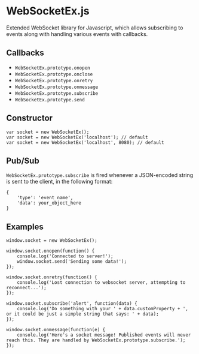# WebSocketEx.js
Extended WebSocket library for Javascript, which allows subscribing to events along with handling various events with callbacks.

## Callbacks

* `WebSocketEx.prototype.onopen`
* `WebSocketEx.prototype.onclose`
* `WebSocketEx.prototype.onretry`
* `WebSocketEx.prototype.onmessage`
* `WebSocketEx.prototype.subscribe`
* `WebSocketEx.prototype.send`

## Constructor

	var socket = new WebSocketEx();
	var socket = new WebSocketEx('localhost'); // default
	var socket = new WebSocketEx('localhost', 8080); // default

## Pub/Sub

`WebSocketEx.prototype.subscribe` is fired whenever a JSON-encoded string is sent to the client, in the following format:

	{
		'type': 'event name',
		'data': your_object_here
	}

## Examples

	window.socket = new WebSocketEx();

	window.socket.onopen(function() {
        console.log('Connected to server!');
        window.socket.send('Sending some data!');
    });

    window.socket.onretry(function() {
        console.log('Lost connection to websocket server, attempting to reconnect...');
    });

    window.socket.subscribe('alert', function(data) {
        console.log('Do something with your ' + data.customProperty + ', or it could be just a simple string that says: ' + data);
    });

    window.socket.onmessage(function(e) {
    	console.log('Here's a socket message! Published events will never reach this. They are handled by WebSocketEx.prototype.subscribe.');
	});